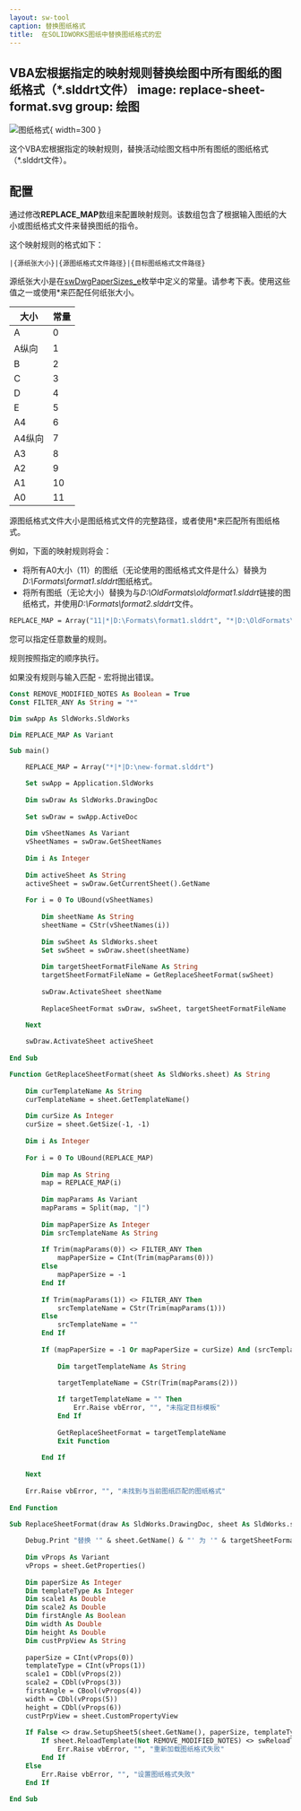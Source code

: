 ```yaml
---
layout: sw-tool
caption: 替换图纸格式
title:  在SOLIDWORKS图纸中替换图纸格式的宏
---
```

 VBA宏根据指定的映射规则替换绘图中所有图纸的图纸格式（*.slddrt文件）
image: replace-sheet-format.svg
group: 绘图
---
![图纸格式](sheet-format.png){ width=300 }

这个VBA宏根据指定的映射规则，替换活动绘图文档中所有图纸的图纸格式（*.slddrt文件）。

## 配置

通过修改**REPLACE_MAP**数组来配置映射规则。该数组包含了根据输入图纸的大小或图纸格式文件来替换图纸的指令。

这个映射规则的格式如下：

~~~
|{源纸张大小}|{源图纸格式文件路径}|{目标图纸格式文件路径}
~~~

源纸张大小是在[swDwgPaperSizes_e](https://help.solidworks.com/2016/english/api/swconst/solidworks.interop.swconst~solidworks.interop.swconst.swdwgpapersizes_e.html)枚举中定义的常量。请参考下表。使用这些值之一或使用\*来匹配任何纸张大小。

| 大小        | 常量 |
|-------------|------|
| A           | 0    |
| A纵向       | 1    |
| B           | 2    |
| C           | 3    |
| D           | 4    |
| E           | 5    |
| A4          | 6    |
| A4纵向      | 7    |
| A3          | 8    |
| A2          | 9    |
| A1          | 10   |
| A0          | 11   |

源图纸格式文件大小是图纸格式文件的完整路径，或者使用\*来匹配所有图纸格式。

例如，下面的映射规则将会：

* 将所有A0大小（11）的图纸（无论使用的图纸格式文件是什么）替换为*D:\Formats\format1.slddrt*图纸格式。
* 将所有图纸（无论大小）替换为与*D:\OldFormats\oldformat1.slddrt*链接的图纸格式，并使用*D:\Formats\format2.slddrt*文件。

~~~ vb
REPLACE_MAP = Array("11|*|D:\Formats\format1.slddrt", "*|D:\OldFormats\oldformat1.slddrt|D:\Formats\format2.slddrt")
~~~

您可以指定任意数量的规则。

规则按照指定的顺序执行。

如果没有规则与输入匹配 - 宏将抛出错误。

~~~ vb
Const REMOVE_MODIFIED_NOTES As Boolean = True
Const FILTER_ANY As String = "*"

Dim swApp As SldWorks.SldWorks

Dim REPLACE_MAP As Variant

Sub main()

    REPLACE_MAP = Array("*|*|D:\new-format.slddrt")

    Set swApp = Application.SldWorks
    
    Dim swDraw As SldWorks.DrawingDoc
    
    Set swDraw = swApp.ActiveDoc
    
    Dim vSheetNames As Variant
    vSheetNames = swDraw.GetSheetNames
    
    Dim i As Integer
    
    Dim activeSheet As String
    activeSheet = swDraw.GetCurrentSheet().GetName
    
    For i = 0 To UBound(vSheetNames)
        
        Dim sheetName As String
        sheetName = CStr(vSheetNames(i))
        
        Dim swSheet As SldWorks.sheet
        Set swSheet = swDraw.sheet(sheetName)
        
        Dim targetSheetFormatFileName As String
        targetSheetFormatFileName = GetReplaceSheetFormat(swSheet)
        
        swDraw.ActivateSheet sheetName
        
        ReplaceSheetFormat swDraw, swSheet, targetSheetFormatFileName

    Next
    
    swDraw.ActivateSheet activeSheet
    
End Sub

Function GetReplaceSheetFormat(sheet As SldWorks.sheet) As String
    
    Dim curTemplateName As String
    curTemplateName = sheet.GetTemplateName()
    
    Dim curSize As Integer
    curSize = sheet.GetSize(-1, -1)
    
    Dim i As Integer
    
    For i = 0 To UBound(REPLACE_MAP)
        
        Dim map As String
        map = REPLACE_MAP(i)
        
        Dim mapParams As Variant
        mapParams = Split(map, "|")
        
        Dim mapPaperSize As Integer
        Dim srcTemplateName As String
        
        If Trim(mapParams(0)) <> FILTER_ANY Then
            mapPaperSize = CInt(Trim(mapParams(0)))
        Else
            mapPaperSize = -1
        End If
        
        If Trim(mapParams(1)) <> FILTER_ANY Then
            srcTemplateName = CStr(Trim(mapParams(1)))
        Else
            srcTemplateName = ""
        End If
        
        If (mapPaperSize = -1 Or mapPaperSize = curSize) And (srcTemplateName = "" Or LCase(srcTemplateName) = LCase(curTemplateName)) Then
            
            Dim targetTemplateName As String

            targetTemplateName = CStr(Trim(mapParams(2)))
        
            If targetTemplateName = "" Then
                Err.Raise vbError, "", "未指定目标模板"
            End If
        
            GetReplaceSheetFormat = targetTemplateName
            Exit Function
            
        End If
        
    Next
    
    Err.Raise vbError, "", "未找到与当前图纸匹配的图纸格式"
    
End Function

Sub ReplaceSheetFormat(draw As SldWorks.DrawingDoc, sheet As SldWorks.sheet, targetSheetFormatFile As String)
    
    Debug.Print "替换 '" & sheet.GetName() & "' 为 '" & targetSheetFormatFile & "'"
    
    Dim vProps As Variant
    vProps = sheet.GetProperties()
    
    Dim paperSize As Integer
    Dim templateType As Integer
    Dim scale1 As Double
    Dim scale2 As Double
    Dim firstAngle As Boolean
    Dim width As Double
    Dim height As Double
    Dim custPrpView As String
    
    paperSize = CInt(vProps(0))
    templateType = CInt(vProps(1))
    scale1 = CDbl(vProps(2))
    scale2 = CDbl(vProps(3))
    firstAngle = CBool(vProps(4))
    width = CDbl(vProps(5))
    height = CDbl(vProps(6))
    custPrpView = sheet.CustomPropertyView
    
    If False <> draw.SetupSheet5(sheet.GetName(), paperSize, templateType, scale1, scale2, firstAngle, targetSheetFormatFile, width, height, custPrpView, REMOVE_MODIFIED_NOTES) Then
        If sheet.ReloadTemplate(Not REMOVE_MODIFIED_NOTES) <> swReloadTemplateResult_e.swReloadTemplate_Success Then
            Err.Raise vbError, "", "重新加载图纸格式失败"
        End If
    Else
        Err.Raise vbError, "", "设置图纸格式失败"
    End If
    
End Sub
~~~